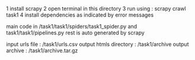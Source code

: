 1   install scrapy
 2   open terminal in this directory
 3   run using : scrapy crawl task1
 4   install dependencies as indicated by error messages

main code in /task1/task1/spiders/task1_spider.py and task1/task1/pipelines.py
rest is auto generated by scrapy

input urls file : /task1/urls.csv
output htmls directory : /task1/archive
output archive : /task1/archive.tar.gz